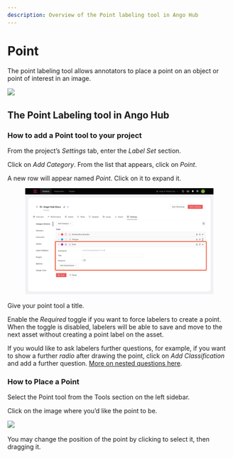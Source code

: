 ```yaml
---
description: Overview of the Point labeling tool in Ango Hub
---
```


# Point

The point labeling tool allows annotators to place a point on an object or point of interest in an image.

![](<../../.gitbook/assets/image (191).png>)

## The Point Labeling tool in Ango Hub <a href="#how-to-add-a-point-tool-to-your-project" id="how-to-add-a-point-tool-to-your-project"></a>

### How to add a Point tool to your project <a href="#how-to-add-a-point-tool-to-your-project" id="how-to-add-a-point-tool-to-your-project"></a>

From the project’s _Settings_ tab, enter the _Label Set_ section.

Click on _Add Category_. From the list that appears, click on _Point_.

A new row will appear named _Point_. Click on it to expand it.

<figure><img src="../../.gitbook/assets/image (5).png" alt=""><figcaption></figcaption></figure>

Give your point tool a title.

Enable the _Required_ toggle if you want to force labelers to create a point. When the toggle is disabled, labelers will be able to save and move to the next asset without creating a point label on the asset.

If you would like to ask labelers further questions, for example, if you want to show a further _radio_ after drawing the point, click on _Add Classification_ and add a further question. [More on nested questions here](nested-classifications.md).

### How to Place a Point <a href="#how-to-place-a-point" id="how-to-place-a-point"></a>

Select the Point tool from the Tools section on the left sidebar.

Click on the image where you’d like the point to be.

![](<../../.gitbook/assets/image (219).png>)

You may change the position of the point by clicking to select it, then dragging it.
